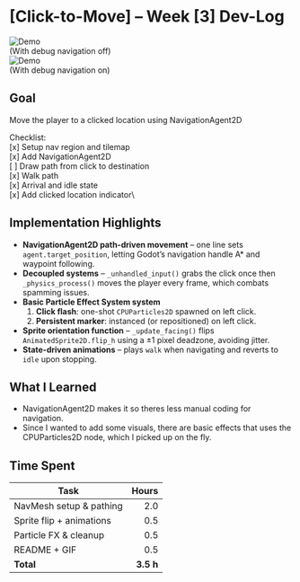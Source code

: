 # [Click-to-Move] – Week [3] Dev-Log
![Demo](docs/click-to-move.gif)\
(With debug navigation off)\
![Demo](docs/click-to-move-debug.gif)\
(With debug navigation on)

## Goal
Move the player to a clicked location using NavigationAgent2D

Checklist:\
 [x] Setup nav region and tilemap\
 [x] Add NavigationAgent2D\
 [ ] Draw path from click to destination\
 [x] Walk path\
 [x] Arrival and idle state\
 [x] Add clicked location indicator\

## Implementation Highlights
- **NavigationAgent2D path-driven movement** – one line sets `agent.target_position`, letting Godot’s navigation handle A* and waypoint following.
- **Decoupled systems** – `_unhandled_input()` grabs the click once then `_physics_process()` moves the player every frame, which combats spamming issues.
- **Basic Particle Effect System system**  
  1. **Click flash**: one-shot `CPUParticles2D` spawned on left click.
  2. **Persistent marker**: instanced (or repositioned) on left click.
- **Sprite orientation function** – `_update_facing()` flips `AnimatedSprite2D.flip_h` using a ±1 pixel deadzone, avoiding jitter.
- **State-driven animations** – plays `walk` when navigating and reverts to `idle` upon stopping.

## What I Learned
- NavigationAgent2D makes it so theres less manual coding for navigation.
- Since I wanted to add some visuals, there are basic effects that uses the CPUParticles2D node, which I picked up on the fly.

## Time Spent
| Task                    | Hours |
|-------------------------|------:|
| NavMesh setup & pathing | 2.0 |
| Sprite flip + animations| 0.5 |
| Particle FX & cleanup   | 0.5 |
| README + GIF            | 0.5 |
| **Total**               | **3.5 h** |
